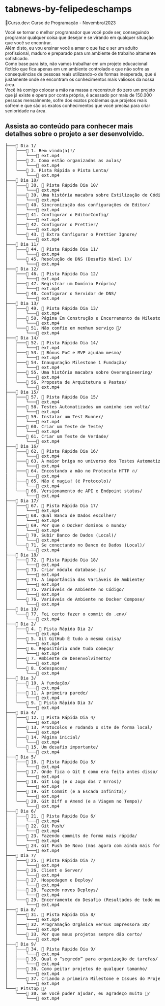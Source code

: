 # tabnews-by-felipedeschamps

🔗Curso.dev: Curso de Programação - Novembro/2023  

Você se tornar o melhor programador que você pode ser, conseguindo programar qualquer coisa que desejar e se virando em qualquer situação que você se encontrar.  
Além disto, eu vou ensinar você a amar o que faz e ser um adulto profissional, maduro e preparado para um ambiente de trabalho altamente sofisticado.  
Como base para isto, não vamos trabalhar em um projeto educacional fictício que fica apenas em um ambiente controlado e que não sofre as consequências de pessoas reais utilizando-o de formas inesperada, que é justamente onde se encontram os conhecimentos mais valiosos da nossa área.  
Você irá comigo colocar a mão na massa e reconstruir do zero um projeto que já existe e opera por conta própria, é acessado por mais de 150.000 pessoas mensalmente, sofre dos exatos problemas que projetos reais sofrem e que são os exatos conhecimentos que você precisa para criar senioridade na área.  

Assista ao conteúdo para conhecer mais detalhes sobre o projeto a ser desenvolvido.  
--------
<pre>
├───📁 Dia 1/
│   ├───📁 1. Bem vindo(a)!/
│   │   └───📄 ext.mp4
│   ├───📁 2. Como estão organizadas as aulas/
│   │   └───📄 ext.mp4
│   └───📁 3. Pista Rápida e Pista Lenta/
│       └───📄 ext.mp4
├───📁 Dia 10/
│   ├───📁 38. 🚗 Pista Rápida Dia 10/
│   │   └───📄 ext.mp4
│   ├───📁 39. Uma história macabra sobre Estilização de Código/
│   │   └───📄 ext.mp4
│   ├───📁 40. Sincronização das configurações do Editor/
│   │   └───📄 ext.mp4
│   ├───📁 41. Configurar o EditorConfig/
│   │   └───📄 ext.mp4
│   ├───📁 42. Configurar o Prettier/
│   │   └───📄 ext.mp4
│   └───📁 43. 🎁 Extra Configurar o Prettier Ignore/
│       └───📄 ext.mp4
├───📁 Dia 11/
│   ├───📁 44. 🚗 Pista Rápida Dia 11/
│   │   └───📄 ext.mp4
│   └───📁 45. Resolução de DNS (Desafio Nível 1)/
│       └───📄 ext.mp4
├───📁 Dia 12/
│   ├───📁 46. 🚗 Pista Rápida Dia 12/
│   │   └───📄 ext.mp4
│   ├───📁 47. Registrar um Domínio Próprio/
│   │   └───📄 ext.mp4
│   └───📁 48. Configurar o Servidor de DNS/
│       └───📄 ext.mp4
├───📁 Dia 13/
│   ├───📁 49. 🚗 Pista Rápida Dia 13/
│   │   └───📄 ext.mp4
│   ├───📁 50. Página Em Construção e Encerramento da Milestone 0/
│   │   └───📄 ext.mp4
│   └───📁 51. Não confie em nenhum serviço 🛑/
│       └───📄 ext.mp4
├───📁 Dia 14/
│   ├───📁 52. 🚗 Pista Rápida Dia 14/
│   │   └───📄 ext.mp4
│   ├───📁 53. 🎁 Bônus PoC e MVP ajudam mesmo/
│   │   └───📄 ext.mp4
│   ├───📁 54. Inauguração Milestone 1 Fundação/
│   │   └───📄 ext.mp4
│   ├───📁 55. Uma história macabra sobre Overengineering/
│   │   └───📄 ext.mp4
│   └───📁 56. Proposta de Arquitetura e Pastas/
│       └───📄 ext.mp4
├───📁 Dia 15/
│   ├───📁 57. 🚗 Pista Rápida Dia 15/
│   │   └───📄 ext.mp4
│   ├───📁 58. Testes Automatizados um caminho sem volta/
│   │   └───📄 ext.mp4
│   ├───📁 59. Instalar um Test Runner/
│   │   └───📄 ext.mp4
│   ├───📁 60. Criar um Teste de Teste/
│   │   └───📄 ext.mp4
│   └───📁 61. Criar um Teste de Verdade/
│       └───📄 ext.mp4
├───📁 Dia 16/
│   ├───📁 62. 🚗 Pista Rápida Dia 16/
│   │   └───📄 ext.mp4
│   ├───📁 63. A maior briga no universo dos Testes Automatizados/
│   │   └───📄 ext.mp4
│   ├───📁 64. Encostando a mão no Protocolo HTTP 🔥/
│   │   └───📄 ext.mp4
│   ├───📁 65. Não é magia! (é Protocolo)/
│   │   └───📄 ext.mp4
│   └───📁 66. Versionamento de API e Endpoint status/
│       └───📄 ext.mp4
├───📁 Dia 17/
│   ├───📁 67. 🚗 Pista Rápida Dia 17/
│   │   └───📄 ext.mp4
│   ├───📁 68. Qual Banco de Dados escolher/
│   │   └───📄 ext.mp4
│   ├───📁 69. Por que o Docker dominou o mundo/
│   │   └───📄 ext.mp4
│   ├───📁 70. Subir Banco de Dados (Local)/
│   │   └───📄 ext.mp4
│   └───📁 71. Se conectando no Banco de Dados (Local)/
│       └───📄 ext.mp4
├───📁 Dia 18/
│   ├───📁 72. 🚗 Pista Rápida Dia 18/
│   │   └───📄 ext.mp4
│   ├───📁 73. Criar módulo database.js/
│   │   └───📄 ext.mp4
│   ├───📁 74. A importância das Variáveis de Ambiente/
│   │   └───📄 ext.mp4
│   ├───📁 75. Variáveis de Ambiente no Código/
│   │   └───📄 ext.mp4
│   └───📁 76. Variáveis de Ambiente no Docker Compose/
│       └───📄 ext.mp4
├───📁 Dia 19/
│   └───📁 77. Foi certo fazer o commit do .env/
│       └───📄 ext.mp4
├───📁 Dia 2/
│   ├───📁 4. 🚗 Pista Rápida Dia 2/
│   │   └───📄 ext.mp4
│   ├───📁 5. Git GitHub É tudo a mesma coisa/
│   │   └───📄 ext.mp4
│   ├───📁 6. Repositório onde tudo começa/
│   │   └───📄 ext.mp4
│   ├───📁 7. Ambiente de Desenvolvimento/
│   │   └───📄 ext.mp4
│   └───📁 8. Codespaces/
│       └───📄 ext.mp4
├───📁 Dia 3/
│   ├───📁 10. A fundação/
│   │   └───📄 ext.mp4
│   ├───📁 11. A primeira parede/
│   │   └───📄 ext.mp4
│   └───📁 9. 🚗 Pista Rápida Dia 3/
│       └───📄 ext.mp4
├───📁 Dia 4/
│   ├───📁 12. 🚗 Pista Rápida Dia 4/
│   │   └───📄 ext.mp4
│   ├───📁 13. Protocolos e rodando o site de forma local/
│   │   └───📄 ext.mp4
│   ├───📁 14. Página inicial/
│   │   └───📄 ext.mp4
│   └───📁 15. Um desafio importante/
│       └───📄 ext.mp4
├───📁 Dia 5/
│   ├───📁 16. 🚗 Pista Rápida Dia 5/
│   │   └───📄 ext.mp4
│   ├───📁 17. Onde fica o Git E como era feito antes disso/
│   │   └───📄 ext.mp4
│   ├───📁 18. Git Log (e o Jogo dos 7 Erros)/
│   │   └───📄 ext.mp4
│   ├───📁 19. Git Commit (e a Escada Infinita)/
│   │   └───📄 ext.mp4
│   └───📁 20. Git Diff e Amend (e a Viagem no Tempo)/
│       └───📄 ext.mp4
├───📁 Dia 6/
│   ├───📁 21. 🚗 Pista Rápida Dia 6/
│   │   └───📄 ext.mp4
│   ├───📁 22. Git Push/
│   │   └───📄 ext.mp4
│   ├───📁 23. Fazendo commits de forma mais rápida/
│   │   └───📄 ext.mp4
│   └───📁 24. Git Push De Novo (mas agora com ainda mais força)/
│       └───📄 ext.mp4
├───📁 Dia 7/
│   ├───📁 25. 🚗 Pista Rápida Dia 7/
│   │   └───📄 ext.mp4
│   ├───📁 26. Client e Server/
│   │   └───📄 ext.mp4
│   ├───📁 27. Hospedagem e Deploy/
│   │   └───📄 ext.mp4
│   ├───📁 28. Fazendo novos Deploys/
│   │   └───📄 ext.mp4
│   └───📁 29. Encerramento do Desafio (Resultados de todo mundo) 🎉/
│       └───📄 ext.mp4
├───📁 Dia 8/
│   ├───📁 31. 🚗 Pista Rápida Dia 8/
│   │   └───📄 ext.mp4
│   ├───📁 32. Programação Orgânica versus Impressora 3D/
│   │   └───📄 ext.mp4
│   └───📁 33. Por que meus projetos sempre dão certo/
│       └───📄 ext.mp4
├───📁 Dia 9/
│   ├───📁 34. 🚗 Pista Rápida Dia 9/
│   │   └───📄 ext.mp4
│   ├───📁 35. Qual o “segredo” para organização de tarefas/
│   │   └───📄 ext.mp4
│   ├───📁 36. Como peitar projetos de qualquer tamanho/
│   │   └───📄 ext.mp4
│   └───📁 37. Criando a primeira Milestone e Issues do Projeto/
│       └───📄 ext.mp4
└───📁 Pitstop 🏁/
    └───📁 30. Se você puder ajudar, eu agradeço muito 🤝/
        └───📄 ext.mp4
</pre>
